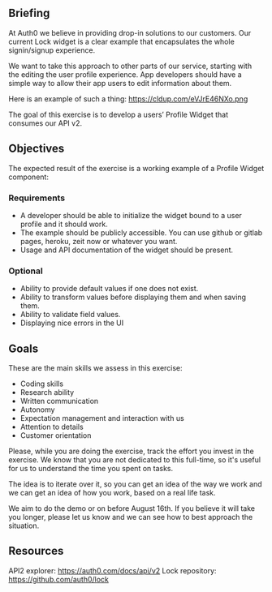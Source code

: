 ## Briefing
At Auth0 we believe in providing drop-in solutions to our customers. Our current Lock widget is a clear example that encapsulates the whole signin/signup experience.

We want to take this approach to other parts of our service, starting with the editing the user profile experience. App developers should have a simple way to allow their app users to edit information about them.

Here is an example of such a thing:
https://cldup.com/eVJrE46NXo.png

The goal of this exercise is to develop a users’ Profile Widget that consumes our API v2.

## Objectives
The expected result of the exercise is a working example of a Profile Widget component:

### Requirements
- A developer should be able to initialize the widget bound to a user profile and it should work.
- The example should be publicly accessible. You can use github or gitlab pages, heroku, zeit now or whatever you want.
- Usage and API documentation of the widget should be present.

### Optional
- Ability to provide default values if one does not exist.
- Ability to transform values before displaying them and when saving them.
- Ability to validate field values.
- Displaying nice errors in the UI

## Goals
These are the main skills we assess in this exercise:
- Coding skills
- Research ability
- Written communication
- Autonomy
- Expectation management and interaction with us
- Attention to details
- Customer orientation

Please, while you are doing the exercise, track the effort you invest in the exercise. We know that you are not dedicated to this full-time, so it's useful for us to understand the time you spent on tasks.

The idea is to iterate over it, so you can get an idea of the way we work and we can get an idea of how you work, based on a real life task.

We aim to do the demo or on before August 16th. If you believe it will take you longer, please let us know and we can see how to best approach the situation.

## Resources
API2 explorer: https://auth0.com/docs/api/v2
Lock repository: https://github.com/auth0/lock
